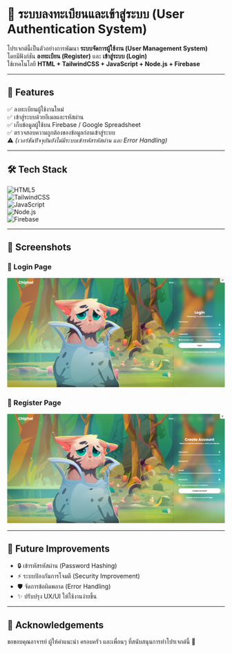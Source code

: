 # 🔐 ระบบลงทะเบียนและเข้าสู่ระบบ (User Authentication System)

โปรเจกต์นี้เป็นตัวอย่างการพัฒนา **ระบบจัดการผู้ใช้งาน (User Management System)**  
โดยมีฟังก์ชัน **ลงทะเบียน (Register)** และ **เข้าสู่ระบบ (Login)**  
ใช้เทคโนโลยี **HTML + TailwindCSS + JavaScript + Node.js + Firebase**

---

## 🚀 Features
✅ ลงทะเบียนผู้ใช้งานใหม่  
✅ เข้าสู่ระบบด้วยอีเมลและรหัสผ่าน  
✅ เก็บข้อมูลผู้ใช้บน Firebase / Google Spreadsheet  
✅ ตรวจสอบความถูกต้องของข้อมูลก่อนเข้าสู่ระบบ  
⚠️ *(เวอร์ชันปัจจุบันยังไม่มีระบบเข้ารหัสรหัสผ่าน และ Error Handling)*  

---

## 🛠️ Tech Stack
![HTML5](https://img.shields.io/badge/HTML5-E34F26?style=for-the-badge&logo=html5&logoColor=white)  
![TailwindCSS](https://img.shields.io/badge/TailwindCSS-38B2AC?style=for-the-badge&logo=tailwind-css&logoColor=white)  
![JavaScript](https://img.shields.io/badge/JavaScript-F7DF1E?style=for-the-badge&logo=javascript&logoColor=black)  
![Node.js](https://img.shields.io/badge/Node.js-43853D?style=for-the-badge&logo=node.js&logoColor=white)  
![Firebase](https://img.shields.io/badge/Firebase-FFCA28?style=for-the-badge&logo=firebase&logoColor=black)  

---

## 📸 Screenshots

### 🔑 Login Page
![Login Screenshot](./image/Loginpage.png)

### 📝 Register Page
![Register Screenshot](./image/registationpage.png)

---

## 📌 Future Improvements
- 🔒 เข้ารหัสรหัสผ่าน (Password Hashing)  
- ⚡ ระบบป้องกันการโจมตี (Security Improvement)  
- 🛡️ จัดการข้อผิดพลาด (Error Handling)  
- ✨ ปรับปรุง UX/UI ให้ใช้งานง่ายขึ้น  

---

## 🙏 Acknowledgements
ขอขอบคุณอาจารย์ ผู้ให้คำแนะนำ ครอบครัว และเพื่อนๆ ที่สนับสนุนการทำโปรเจกต์นี้ 💙
